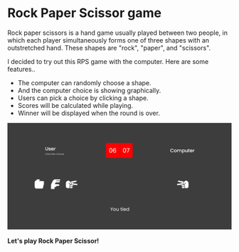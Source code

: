 # Rock Paper Scissor game

Rock paper scissors is a hand game usually played between two people, in which each player simultaneously forms one of three shapes with an outstretched hand. These shapes are "rock", "paper", and "scissors".

I decided to try out this RPS game with the computer. Here are some features..

- The computer can randomly choose a shape.
- And the computer choice is showing graphically.
- Users can pick a choice by clicking a shape.
- Scores will be calculated while playing.
- Winner will be displayed when the round is over.

![Screenshot](screenshot.PNG)

**Let's play Rock Paper Scissor!**
